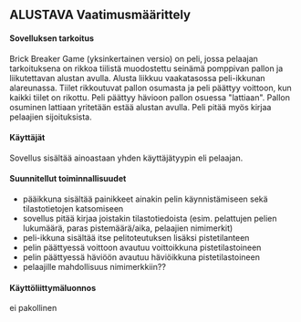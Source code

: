 ## ALUSTAVA Vaatimusmäärittely ##


#### Sovelluksen tarkoitus ####

Brick Breaker Game (yksinkertainen versio) on peli, jossa pelaajan tarkoituksena on rikkoa tiilistä muodostettu seinämä pomppivan pallon ja liikutettavan alustan avulla. Alusta liikkuu vaakatasossa peli-ikkunan alareunassa. Tiilet rikkoutuvat pallon osumasta ja peli päättyy voittoon, kun kaikki tiilet on rikottu. Peli päättyy hävioon pallon osuessa "lattiaan". Pallon osuminen lattiaan yritetään estää alustan avulla. Peli pitää myös kirjaa pelaajien sijoituksista. 

#### Käyttäjät ##

Sovellus sisältää ainoastaan yhden käyttäjätyypin eli pelaajan.

#### Suunnitellut toiminnallisuudet ##

- pääikkuna sisältää painikkeet ainakin pelin käynnistämiseen sekä tilastotietojen katsomiseen
- sovellus pitää kirjaa joistakin tilastotiedoista (esim. pelattujen pelien lukumäärä, paras pistemäärä/aika, pelaajien nimimerkit)
- peli-ikkuna sisältää itse pelitoteutuksen lisäksi pistetilanteen
- pelin päättyessä voittoon avautuu voittoikkuna pistetilastoineen
- pelin päättyessä häviöön avautuu häviöikkuna pistetilastoineen
- pelaajille mahdollisuus nimimerkkiin??


#### Käyttöliittymäluonnos ##

ei pakollinen
